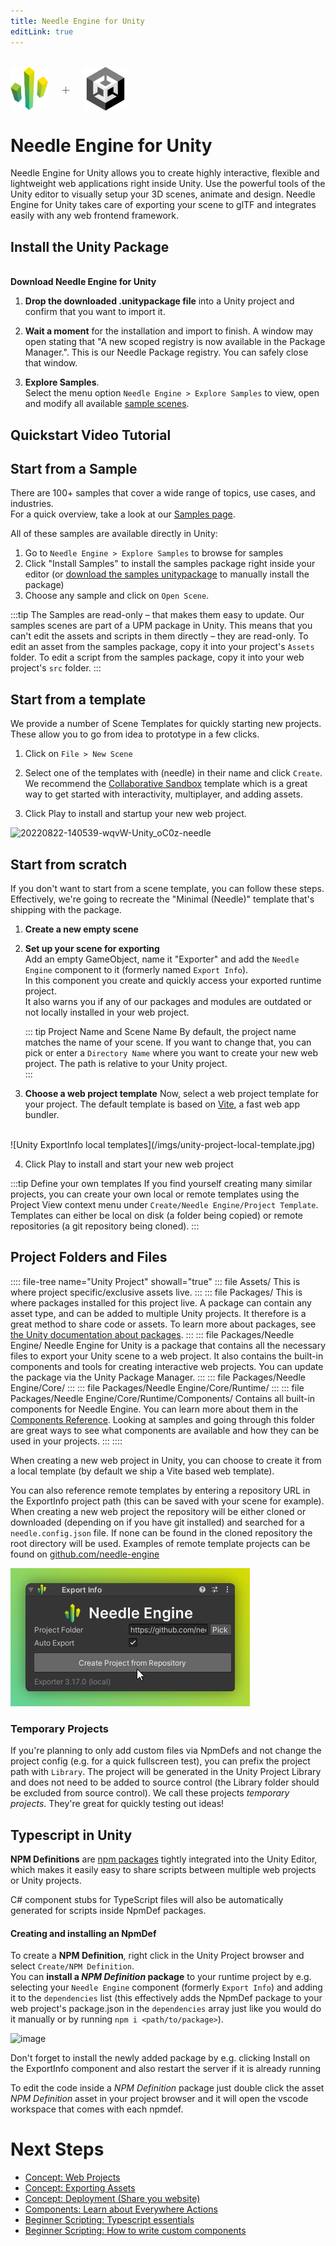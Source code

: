 ```yaml
---
title: Needle Engine for Unity
editLink: true
---
```

<br/>
<div class="centered" style="display: flex;
    align-items: center;
    gap: 20px;
    font-size: 2em;
    font-weight: 100;">
    <img src="/logo.png" style="max-height:70px;" title="Needle Logo" alt="Needle Logo"/> +
  <img src="/imgs/unity-logo.webp" style="max-height:70px;" />
</div>

# Needle Engine for Unity

Needle Engine for Unity allows you to create highly interactive, flexible and lightweight web applications right inside Unity. Use the powerful tools of the Unity editor to visually setup your 3D scenes, animate and design. Needle Engine for Unity takes care of exporting your scene to glTF and integrates easily with any web frontend framework.


## Install the Unity Package


<NoDownloadYet>
  <br/>
  <needle-button 
    event_goal="download_unity" 
    event_position="getting_started" 
    large 
    href="https://engine.needle.tools/downloads/unity?utm_source=needle_docs&utm_content=getting_started"
    same_tab
    next_url="/docs/unity/"
    >
    <strong>Download Needle Engine for Unity</strong>
  </needle-button> 
</NoDownloadYet>

<!-- [Mirror](https://package-installer.glitch.me/v1/installer/needle/com.needle.engine-exporter?registry=https://packages.needle.tools&scope=com.needle&scope=org.khronos)    -->

1. **Drop the downloaded .unitypackage file** into a Unity project and confirm that you want to import it.

2. **Wait a moment** for the installation and import to finish. A window may open stating that "A new scoped registry is now available in the Package Manager.". This is our Needle Package registry. You can safely close that window.  
3. **Explore Samples**.  
  Select the menu option `Needle Engine > Explore Samples` to view, open and modify all available [sample scenes](https://engine.needle.tools/samples).  

## Quickstart Video Tutorial

<video-embed src="https://www.youtube.com/watch?v=3dB-d1Jo_Mk" limit_height />

## Start from a Sample

There are 100+ samples that cover a wide range of topics, use cases, and industries.  
For a quick overview, take a look at our [Samples page](https://engine.needle.tools/samples/). 

All of these samples are available directly in Unity:
1. Go to `Needle Engine > Explore Samples` to browse for samples
2. Click "Install Samples" to install the samples package right inside your editor (or [download the samples unitypackage](http://engine.needle.tools/downloads/unity/samples) to manually install the package)
3. Choose any sample and click on `Open Scene`. 

:::tip The Samples are read-only – that makes them easy to update.
Our samples scenes are part of a UPM package in Unity. This means that you can't edit the assets and scripts in them directly – they are read-only. To edit an asset from the samples package, copy it into your project's `Assets` folder. To edit a script from the samples package, copy it into your web project's `src` folder.
::: 

## Start from a template

We provide a number of Scene Templates for quickly starting new projects.  
These allow you to go from idea to prototype in a few clicks.  

1. Click on `File > New Scene`

2. Select one of the templates with (needle) in their name and click `Create`.   
   We recommend the [Collaborative Sandbox](https://engine.needle.tools/samples/collaborative-sandbox) template which is a great way to get started with interactivity, multiplayer, and adding assets.  
3. Click Play to install and startup your new web project.

![20220822-140539-wqvW-Unity_oC0z-needle](https://user-images.githubusercontent.com/2693840/185917275-a147cd90-d515-4086-950d-78358185b1ef.png)


## Start from scratch

If you don't want to start from a scene template, you can follow these steps.  
Effectively, we're going to recreate the "Minimal (Needle)" template that's shipping with the package.  

1. **Create a new empty scene**  

2. **Set up your scene for exporting**   
  Add an empty GameObject, name it "Exporter" and add the `Needle Engine` component to it (formerly named `Export Info`).  
  In this component you create and quickly access your exported runtime project.  
  It also warns you if any of our packages and modules are outdated or not locally installed in your web project.  

    ::: tip Project Name and Scene Name
    By default, the project name matches the name of your scene. If you want to change that, you can pick or enter a ``Directory Name`` where you want to create your new web project. The path is relative to your Unity project.  
    :::
 
3. **Choose a web project template**
  Now, select a web project template for your project. The default template is based on [Vite](https://vitejs.dev/), a fast web app bundler.  
  <br/>
    ![Unity ExportInfo local templates](/imgs/unity-project-local-template.jpg)


4. Click Play to install and start your new web project


:::tip Define your own templates
If you find yourself creating many similar projects, you can create your own local or remote templates using the Project View context menu under `Create/Needle Engine/Project Template`. Templates can either be local on disk (a folder being copied) or remote repositories (a git repository being cloned).
:::

## Project Folders and Files

:::: file-tree name="Unity Project" showall="true"
::: file Assets/
This is where project specific/exclusive assets live.
::: 
::: file Packages/
This is where packages installed for this project live. A package can contain any asset type, and can be added to multiple Unity projects. It therefore is a great method to share code or assets. To learn more about packages, see [the Unity documentation about packages](https://docs.unity3d.com/Manual/PackagesList.html).
::: 
::: file Packages/Needle Engine/
Needle Engine for Unity is a package that contains all the necessary files to export your Unity scene to a web project. It also contains the built-in components and tools for creating interactive web projects. You can update the package via the Unity Package Manager.
:::
::: file Packages/Needle Engine/Core/
:::
::: file Packages/Needle Engine/Core/Runtime/
:::
::: file Packages/Needle Engine/Core/Runtime/Components/
Contains all built-in components for Needle Engine. You can learn more about them in the [Components Reference](./../component-reference.md). Looking at samples and going through this folder are great ways to see what components are available and how they can be used in your projects.
:::
:::: 

When creating a new web project in Unity, you can choose to create it from a local template (by default we ship a Vite based web template). 

You can also reference remote templates by entering a repository URL in the ExportInfo project path (this can be saved with your scene for example). When creating a new web project the repository will be either cloned or downloaded (depending on if you have git installed) and searched for a `needle.config.json` file. If none can be found in the cloned repository the root directory will be used. Examples of remote template projects can be found on [github.com/needle-engine](https://github.com/needle-engine)

![Unity ExportInfo local templates](/imgs/unity-project-remote-template.jpg)

### Temporary Projects

If you're planning to only add custom files via NpmDefs and not change the project config (e.g. for a quick fullscreen test), you can prefix the project path with `Library`. The project will be generated in the Unity Project Library and does not need to be added to source control (the Library folder should be excluded from source control). We call these projects _temporary projects_. They're great for quickly testing out ideas!


## Typescript in Unity

**NPM Definitions** are [npm packages](https://docs.npmjs.com/about-packages-and-modules) tightly integrated into the Unity Editor, which makes it easily easy to share scripts between multiple web projects or Unity projects.    

C# component stubs for TypeScript files will also be automatically generated for scripts inside NpmDef packages.

#### Creating and installing an NpmDef
To create a **NPM Definition**, right click in the Unity Project browser and select ``Create/NPM Definition``.   
You can **install a *NPM Definition* package** to your runtime project by e.g. selecting your ``Needle Engine`` component (formerly ``Export Info``) and adding it to the ``dependencies`` list (this effectively adds the NpmDef package to your web project's package.json in the `dependencies` array just like you would do it manually or by running `npm i <path/to/package>`).

![image](https://user-images.githubusercontent.com/5083203/170374130-d0e32516-a1d4-4903-97c2-7ec9fa0b17d4.png)

Don't forget to install the newly added package by e.g. clicking Install on the ExportInfo component and also restart the server if it is already running

To edit the code inside a *NPM Definition* package just double click the asset *NPM Definition* asset in your project browser and it will open the vscode workspace that comes with each npmdef.


# Next Steps

- [Concept: Web Projects](../project-structure.md)
- [Concept: Exporting Assets](../export.md)
- [Concept: Deployment (Share you website)](../deployment.md)
- [Components: Learn about Everywhere Actions](../everywhere-actions.md)
- [Beginner Scripting: Typescript essentials](../getting-started/typescript-essentials.md)
- [Beginner Scripting: How to write custom components](../scripting.md)
